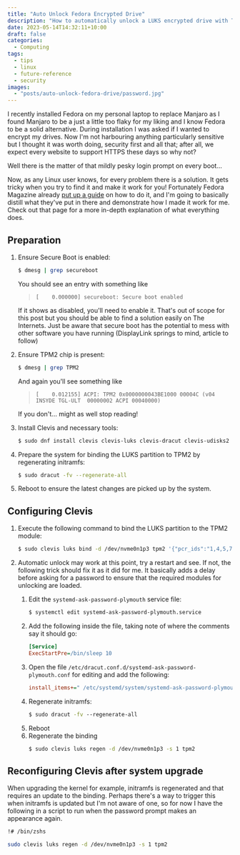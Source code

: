 ```yaml
---
title: "Auto Unlock Fedora Encrypted Drive"
description: "How to automatically unlock a LUKS encrypted drive with TPM2 in Fedora"
date: 2023-05-14T14:32:11+10:00
draft: false
categories:
  - Computing
tags:
  - tips
  - linux
  - future-reference
  - security
images:
  - "posts/auto-unlock-fedora-drive/password.jpg"
---
```

I recently installed Fedora on my personal laptop to replace Manjaro as I found Manjaro to be a just a little too flaky for my liking and I know Fedora to be a solid alternative. During installation I was asked if I wanted to encrypt my drives. Now I'm not harbouring anything particularly sensitive but I thought it was worth doing, security first and all that; after all, we expect every website to support HTTPS these days so why not?

Well there is the matter of that mildly pesky login prompt on every boot...

<!--more-->

Now, as any Linux user knows, for every problem there is a solution. It gets tricky when you try to find it and make it work for you! Fortunately Fedora Magazine already [put up a guide](https://fedoramagazine.org/automatically-decrypt-your-disk-using-tpm2/) on how to do it, and I'm going to basically distill what they've put in there and demonstrate how I made it work for me. Check out that page for a more in-depth explanation of what everything does.

## Preparation
1. Ensure Secure Boot is enabled:
    ~~~ bash
    $ dmesg | grep secureboot
    ~~~
    You should see an entry with something like 
    > `[    0.000000] secureboot: Secure boot enabled`

    If it shows as disabled, you'll need to enable it. That's out of scope for this post but you should be able to find a solution easily on The Internets. Just be aware that secure boot has the potential to mess with other software you have running (DisplayLink springs to mind, article to follow)

2. Ensure TPM2 chip is present:
    ~~~ bash
    $ dmesg | grep TPM2
    ~~~
    And again you'll see something like
    > `[    0.012155] ACPI: TPM2 0x0000000043BE1000 00004C (v04 INSYDE TGL-ULT  00000002 ACPI 00040000)`

    If you don't... might as well stop reading!

3. Install Clevis and necessary tools:
    ~~~ bash
    $ sudo dnf install clevis clevis-luks clevis-dracut clevis-udisks2 clevis-systemd
    ~~~

4. Prepare the system for binding the LUKS partition to TPM2 by regenerating initramfs:
    ~~~ bash
    $ sudo dracut -fv --regenerate-all
    ~~~

5. Reboot to ensure the latest changes are picked up by the system.

## Configuring Clevis
1. Execute the following command to bind the LUKS partition to the TPM2 module:
    ~~~ bash
    $ sudo clevis luks bind -d /dev/nvme0n1p3 tpm2 '{"pcr_ids":"1,4,5,7,9"}'
    ~~~

2. Automatic unlock may work at this point, try a restart and see. If not, the following trick should fix it as it did for me. It basically adds a delay before asking for a password to ensure that the required modules for unlocking are loaded.

    1. Edit the `systemd-ask-password-plymouth` service file:
        ~~~ bash
        $ systemctl edit systemd-ask-password-plymouth.service
        ~~~
    2. Add the following inside the file, taking note of where the comments say it should go:
        ~~~ ini
        [Service]
        ExecStartPre=/bin/sleep 10
        ~~~
    3. Open the file `/etc/dracut.conf.d/systemd-ask-password-plymouth.conf` for editing and add the following:
        ~~~ ini
        install_items+=" /etc/systemd/system/systemd-ask-password-plymouth.service.d/override.conf "
        ~~~
    4. Regenerate initramfs:
        ~~~ bash
        $ sudo dracut -fv ‐‐regenerate-all
        ~~~
    5. Reboot
    6. Regenerate the binding
        ~~~ bash
        $ sudo clevis luks regen -d /dev/nvme0n1p3 -s 1 tpm2
        ~~~

## Reconfiguring Clevis after system upgrade
When upgrading the kernel for example, initramfs is regenerated and that requires an update to the binding. Perhaps there's a way to trigger this when initramfs is updated but I'm not aware of one, so for now I have the following in a script to run when the password prompt makes an appearance again.

``` bash
!# /bin/zshs

sudo clevis luks regen -d /dev/nvme0n1p3 -s 1 tpm2
```